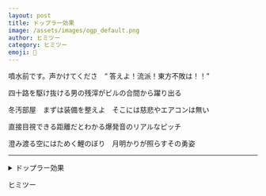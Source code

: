 ```yaml
---
layout: post
title: ドップラー効果
image: /assets/images/ogp_default.png
author: ヒミツー
category: ヒミツー
emoji: 🤫
---
```


<div class="tanka-area"><div class="tanka">
<p>噴水前です。声かけてくださ　“ 答えよ！流派！東方不敗は！！”</p>
<p>四十路を駆け抜ける男の残滓がビルの合間から躍り出る</p>
<p>冬汚部屋　まずは装備を整えよ　そこには慈悲やエアコンは無い</p>
<p>直接目視できる距離だとわかる爆発音のリアルなピッチ</p>
<p>澄み渡る空にはためく鯉のぼり　月明かりが照らすその勇姿</p></div></div>

---

<details><summary>ドップラー効果</summary>
噴水前です。声かけてくださ　“ 答えよ！流派！東方不敗は！！”<br />四十路を駆け抜ける男の残滓がビルの合間から躍り出る<br />冬汚部屋　まずは装備を整えよ　そこには慈悲やエアコンは無い<br />直接目視できる距離だとわかる爆発音のリアルなピッチ<br />澄み渡る空にはためく鯉のぼり　月明かりが照らすその勇姿<br />
</details>

ヒミツー
